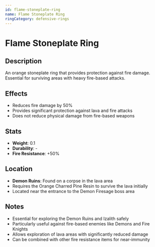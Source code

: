 ```yaml
---
id: flame-stoneplate-ring
name: Flame Stoneplate Ring
ringCategory: defensive-rings
---
```


# Flame Stoneplate Ring

## Description
An orange stoneplate ring that provides protection against fire damage. Essential for surviving areas with heavy fire-based attacks.

## Effects
- Reduces fire damage by 50%
- Provides significant protection against lava and fire attacks
- Does not reduce physical damage from fire-based weapons

## Stats
- **Weight**: 0.1
- **Durability**: -
- **Fire Resistance**: +50%

## Location
- **Demon Ruins**: Found on a corpse in the lava area
- Requires the Orange Charred Pine Resin to survive the lava initially
- Located near the entrance to the Demon Firesage boss area

## Notes
- Essential for exploring the Demon Ruins and Izalith safely
- Particularly useful against fire-based enemies like Demons and Fire Knights
- Allows exploration of lava areas with significantly reduced damage
- Can be combined with other fire resistance items for near-immunity